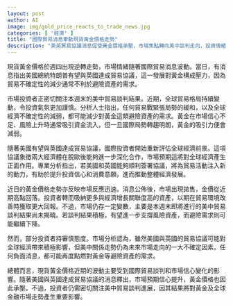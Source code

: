 ```yaml
---
layout: post
author: AI
image: img/gold_price_reacts_to_trade_news.jpg
categories: [ '經濟' ]
title: "國際貿易消息牽動現貨黃金價格走勢"
description: "美英貿易協議消息促使黃金價格承壓，市場焦點轉向美中談判走向，投資情緒隨全球經濟不確定性波動。"
---
```

現貨黃金價格於週四出現逆轉走勢，市場情緒隨著國際貿易消息波動。當日，有消息指出美國總統特朗普有望與英國達成貿易協議，這一發展對黃金構成壓力，因為貿易不確定性的減少通常不利於避險資產的需求。

市場投資者正密切關注本週末的美中貿易談判結果。近期，全球貿易格局持續變動，令投資氣氛更加謹慎。分析人士指出，任何貿易戰緊張局勢的緩和，以及全球經濟不確定性的減弱，都可能減少對黃金這類避險資產的需求。黃金在市場信心不足、風險上升時通常吸引資金流入，但一旦國際局勢轉趨明朗，黃金的吸引力便會減弱。

隨著美國有望與英國達成貿易協議，國際投資者開始重新評估全球經濟前景。這項協議象徵兩大經濟體在脫歐後能夠進一步深化合作，市場預期這將對全球經濟產生正面作用。專業分析指出，若美國和英國能夠順利簽署協議，將為貿易活動注入新的動力，有助於提升投資信心和消費意願，進而推動整體經濟發展。

近日的黃金價格走勢亦反映市場反應迅速。消息公佈後，市場出現拋售，金價從近期高點回落。投資者轉而吸納更多與經濟增長關聯度高的資產，以期在貿易環境改善時獲取更大回報。不過，市場仍存一定變數，主要是本週末即將進行的美中貿易談判結果尚未揭曉。若談判結果積極，有望進一步支撐風險資產，而避險需求則可能繼續下降。

然而，部分投資者持審慎態度。市場分析認為，雖然美國與英國的貿易協議可能對全球經濟帶來積極影響，但美中關係走勢仍為未來市場走向的一大不確定因素。任何負面消息，都可能再度點燃對黃金等避險資產的需求。

總體而言，現貨黃金價格近期的波動主要受到國際貿易談判和市場信心變化的影響。隨著美國與英國達成貿易協議的消息釋出，市場預期信心提升，黃金價格也因此承壓。不過，投資者仍需密切關注美中貿易談判進展，因其結果將對黃金及全球金融市場走勢產生重要影響。